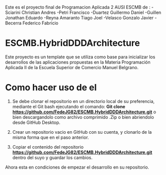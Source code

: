 
Este es el proyecto final de Programacion Aplicada 2 AUSI ESCMB de :
-Sciarini Christian Andres
-Petri Francisco
-Duartez Guillermo Daniel
-Guillen Jonathan Eduardo
-Reyna Amaranto Tiago Joel
-Velasco Gonzalo Javier
-Becerra Federico Fabricio

# ESCMB.HybridDDDArchitecture

Este proyecto es un template que se utiliza como base para inicializar los desarrollos de las aplicaciones propuestas en la Materia Programación Aplicada II de la Escuela Superior de Comercio Manuel Belgrano.

# Como hacer uso de el

1. Se debe clonar el repositorio en un directorio local de su preferencia, mediante el Git bash ejecutando el comando: **Git clone https://github.com/FedeJG82/ESCMB.HybridDDDArchitecture.git** o bien descargandolo como archivo comprimido .Zip o bien abriendolo desde GitHub Desktop.

2. Crear un repositorio vacio en GitHub con su cuenta, y clonarlo de la misma forma que en el paso anterior.

3. Copiar el contenido del repositorio **https://github.com/FedeJG82/ESCMB.HybridDDDArchitecture.git** dentro del suyo y guardar los cambios.

Ahora esta en condiciones de empezar el desarrollo en su repositorio.
 